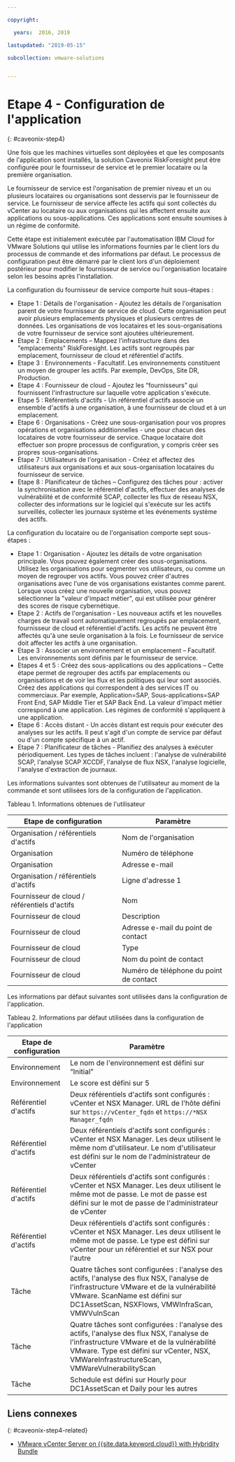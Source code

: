 ```yaml
---

copyright:

  years:  2016, 2019

lastupdated: "2019-05-15"

subcollection: vmware-solutions


---
```


# Etape 4 - Configuration de l'application
{: #caveonix-step4}

Une fois que les machines virtuelles sont déployées et que les composants de l'application sont installés, la solution Caveonix RiskForesight peut être configurée pour le fournisseur de service et le premier locataire ou la première organisation.

Le fournisseur de service est l'organisation de premier niveau et un ou plusieurs locataires ou organisations sont desservis par le fournisseur de service. Le fournisseur de service affecte les actifs qui sont collectés du vCenter au locataire ou aux organisations qui les affectent ensuite aux applications ou sous-applications. Ces applications sont ensuite soumises à un régime de conformité.

Cette étape est initialement exécutée par l'automatisation IBM Cloud for VMware Solutions qui utilise les informations fournies par le client lors du processus de commande et des informations par défaut. Le processus de configuration peut être démarré par le client lors d'un déploiement postérieur pour modifier le fournisseur de service ou l'organisation locataire selon les besoins après l'installation.

La configuration du fournisseur de service comporte huit sous-étapes :
-	Etape 1 : Détails de l'organisation - Ajoutez les détails de l'organisation parent de votre fournisseur de service de cloud. Cette organisation peut avoir plusieurs emplacements physiques et plusieurs centres de données. Les organisations de vos locataires et les sous-organisations de votre fournisseur de service sont ajoutées ultérieurement.
-	Etape 2 : Emplacements – Mappez l'infrastructure dans des "emplacements" RiskForesight. Les actifs sont regroupés par emplacement, fournisseur de cloud et référentiel d'actifs.
-	Etape 3 : Environnements - Facultatif. Les environnements constituent un moyen de grouper les actifs. Par exemple, DevOps, Site DR, Production.
-	Etape 4 : Fournisseur de cloud - Ajoutez les “fournisseurs” qui fournissent l'infrastructure sur laquelle votre application s'exécute.
-	Etape 5 : Référentiels d'actifs - Un référentiel d'actifs associe un ensemble d'actifs à une organisation, à une fournisseur de cloud et à un emplacement.
-	Etape 6 : Organisations - Créez une sous-organisation pour vos propres opérations et organisations additionnelles - une pour chacun des locataires de votre fournisseur de service. Chaque locataire doit effectuer son propre processus de configuration, y compris créer ses propres sous-organisations.
-	Etape 7 : Utilisateurs de l'organisation - Créez et affectez des utilisateurs aux organisations et aux sous-organisation locataires du fournisseur de service.
-	Etape 8 : Planificateur de tâches – Configurez des tâches pour : activer la synchronisation avec le référentiel d'actifs, effectuer des analyses de vulnérabilité et de conformité SCAP, collecter les flux de réseau NSX, collecter des informations sur le logiciel qui s'exécute sur les actifs surveillés, collecter les journaux système et les événements système des actifs.

La configuration du locataire ou de l'organisation comporte sept sous-étapes :

-	Etape 1 : Organisation - Ajoutez les détails de votre organisation principale. Vous pouvez également créer des sous-organisations. Utilisez les organisations pour segmenter vos utilisateurs, ou comme un moyen de regrouper vos actifs. Vous pouvez créer d'autres organisations avec l'une de vos organisations existantes comme parent. Lorsque vous créez une nouvelle organisation, vous pouvez sélectionner la "valeur d'impact métier", qui est utilisée pour générer des scores de risque cybernétique.
-	Etape 2 : Actifs de l'organisation - Les nouveaux actifs et les nouvelles charges de travail sont automatiquement regroupés par emplacement, fournisseur de cloud et référentiel d'actifs. Les actifs ne peuvent être affectés qu'à une seule organisation à la fois. Le fournisseur de service doit affecter les actifs à une organisation.
-	Etape 3 : Associer un environnement et un emplacement – Facultatif. Les environnements sont définis par le fournisseur de service.
-	Etapes 4 et 5 : Créez des sous-applications ou des applications – Cette étape permet de regrouper des actifs par emplacements ou organisations et de voir les flux et les politiques qui leur sont associés. Créez des applications qui correspondent à des services IT ou commerciaux. Par exemple, Application=SAP, Sous-applications=SAP Front End, SAP Middle Tier et SAP Back End. La valeur d'impact métier correspond à une application. Les régimes de conformité s'appliquent à une application.
-	Etape 6 : Accès distant - Un accès distant est requis pour exécuter des analyses sur les actifs. Il peut s'agit d'un compte de service par défaut ou d'un compte spécifique à un actif.
-	Etape 7 : Planificateur de tâches - Planifiez des analyses à exécuter périodiquement. Les types de tâches incluent : l'analyse de vulnérabilité SCAP, l'analyse SCAP XCCDF, l'analyse de flux NSX, l'analyse logicielle, l'analyse d'extraction de journaux.

Les informations suivantes sont obtenues de l'utilisateur au moment de la commande et sont utilisées lors de la configuration de l'application.

Tableau 1. Informations obtenues de l'utilisateur

|Etape de configuration |Paramètre |
|---|---|
|Organisation / référentiels d'actifs  |Nom de l'organisation |
|Organisation |Numéro de téléphone |
|Organisation |Adresse e-mail |
|Organisation / référentiels d'actifs |Ligne d'adresse 1 |
|Fournisseur de cloud / référentiels d'actifs |Nom |
|Fournisseur de cloud |Description |
|Fournisseur de cloud |Adresse e-mail du point de contact |
|Fournisseur de cloud |Type|
|Fournisseur de cloud |Nom du point de contact |
|Fournisseur de cloud |Numéro de téléphone du point de contact |

Les informations par défaut suivantes sont utilisées dans la configuration de l'application.

Tableau 2. Informations par défaut utilisées dans la configuration de l'application

|Etape de configuration |Paramètre |
|---|---|
|Environnement |Le nom de l'environnement est défini sur “Initial”|
|Environnement | Le score est défini sur 5|
|Référentiel d'actifs | Deux référentiels d'actifs sont configurés : vCenter et NSX Manager. URL de l'hôte défini sur `https://vCenter_fqdn` et `https://*NSX Manager_fqdn` |
|Référentiel d'actifs |Deux référentiels d'actifs sont configurés : vCenter et NSX Manager. Les deux utilisent le même nom d'utilisateur. Le nom d'utilisateur est défini sur le nom de l'administrateur de vCenter|
|Référentiel d'actifs |Deux référentiels d'actifs sont configurés : vCenter et NSX Manager. Les deux utilisent le même mot de passe. Le mot de passe est défini sur le mot de passe de l'administrateur de vCenter
|Référentiel d'actifs |Deux référentiels d'actifs sont configurés : vCenter et NSX Manager. Les deux utilisent le même mot de passe. Le type est défini sur vCenter pour un référentiel et sur NSX pour l'autre
|Tâche |Quatre tâches sont configurées : l'analyse des actifs, l'analyse des flux NSX, l'analyse de l'infrastructure VMware et de la vulnérabilité VMware. ScanName est défini sur DC1AssetScan, NSXFlows, VMWInfraScan, VMWVulnScan |
|Tâche |Quatre tâches sont configurées : l'analyse des actifs, l'analyse des flux NSX, l'analyse de l'infrastructure VMware et de la vulnérabilité VMware. Type est défini sur vCenter, NSX, VMWareInfrastructureScan, VMWareVulnerabilityScan |
|Tâche |Schedule est défini sur Hourly pour DC1AssetScan et Daily pour les autres |

## Liens connexes
{: #caveonix-step4-related}

* [VMware vCenter Server on {{site.data.keyword.cloud}} with Hybridity Bundle](/docs/services/vmwaresolutions/archiref/vcs?topic=vmware-solutions-vcs-hybridity-intro)
